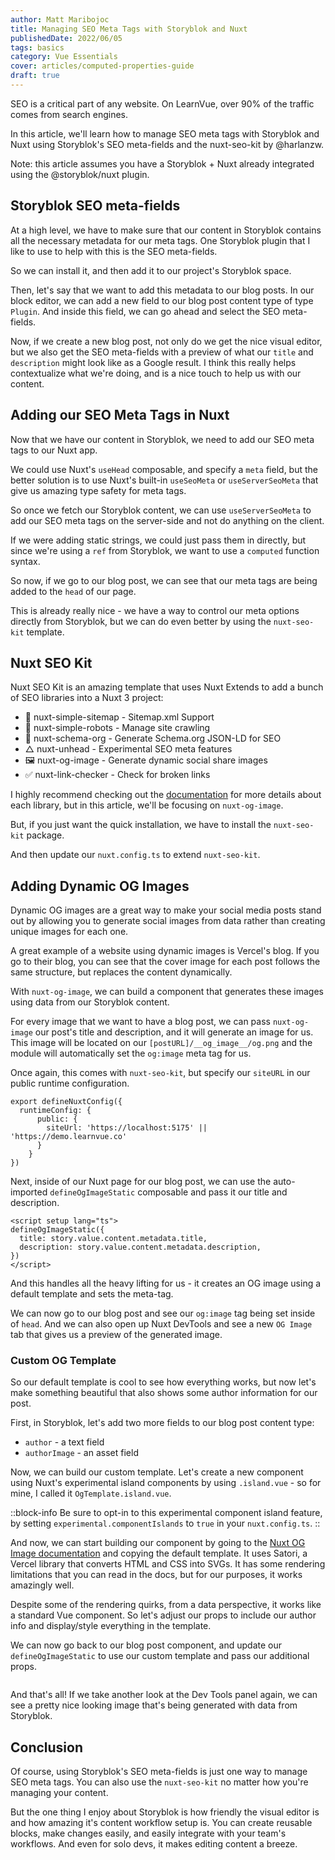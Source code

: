 ```yaml
---
author: Matt Maribojoc
title: Managing SEO Meta Tags with Storyblok and Nuxt
publishedDate: 2022/06/05
tags: basics
category: Vue Essentials
cover: articles/computed-properties-guide
draft: true
---
```


SEO is a critical part of any website. On LearnVue, over 90% of the traffic comes from search engines. 

<!-- And with a CMS, it's important that you have a good process to allow whoever's writing your content to control things like meta tags and social sharing cards. In this video, we'll set up Storyblok and `nuxt-seo-kit` to not only control meta tags, but also generate dynamic images for social sharing -->

In this article, we'll learn how to manage SEO meta tags with Storyblok and Nuxt using Storyblok's SEO meta-fields and the nuxt-seo-kit by @harlanzw.

Note: this article assumes you have a Storyblok + Nuxt already integrated using the @storyblok/nuxt plugin. 

## Storyblok SEO meta-fields

At a high level, we have to make sure that our content in Storyblok contains all the necessary metadata for our meta tags. One Storyblok plugin that I like to use to help with this is the SEO meta-fields.

So we can install it, and then add it to our project's Storyblok space.

<!-- image + add link -->

Then, let's say that we want to add this metadata to our blog posts. In our block editor, we can add a new field to our blog post content type of type `Plugin`. And inside this field, we can go ahead and select the SEO meta-fields.

<!-- image + add link -->

Now, if we create a new blog post, not only do we get the nice visual editor, but we also get the SEO meta-fields with a preview of what our `title` and `description` might look like as a Google result. I think this really helps contextualize what we're doing, and is a nice touch to help us with our content.

## Adding our SEO Meta Tags in Nuxt

Now that we have our content in Storyblok, we need to add our SEO meta tags to our Nuxt app. 

We could use Nuxt's `useHead` composable, and specify a `meta` field, but the better solution is to use Nuxt's built-in `useSeoMeta` or `useServerSeoMeta` that give us amazing type safety for meta tags.

<!-- comparison of code snippets -->

So once we fetch our Storyblok content, we can use `useServerSeoMeta` to add our SEO meta tags on the server-side and not do anything on the client. 

If we were adding static strings, we could just pass them in directly, but since we're using a `ref` from Storyblok, we want to use a `computed` function syntax.

<!-- code snippet -->

So now, if we go to our blog post, we can see that our meta tags are being added to the `head` of our page.

<!-- screenshot -->

This is already really nice - we have a way to control our meta options directly from Storyblok, but we can do even better by using the `nuxt-seo-kit` template.

## Nuxt SEO Kit

Nuxt SEO Kit is an amazing template that uses Nuxt Extends to add a bunch of SEO libraries into a Nuxt 3 project:
- 📖 nuxt-simple-sitemap - Sitemap.xml Support
- 🤖 nuxt-simple-robots - Manage site crawling
- 🔎 nuxt-schema-org - Generate Schema.org JSON-LD for SEO
- △ nuxt-unhead - Experimental SEO meta features
- 🖼️ nuxt-og-image - Generate dynamic social share images
- ✅ nuxt-link-checker - Check for broken links 

I highly recommend checking out the [documentation](https://harlan-zw.github.io/nuxt-seo-kit/) for more details about each library, but in this article, we'll be focusing on `nuxt-og-image`.

But, if you just want the quick installation, we have to install the `nuxt-seo-kit` package.

<!-- code snippet -->

And then update our `nuxt.config.ts` to extend `nuxt-seo-kit`.

## Adding Dynamic OG Images

Dynamic OG images are a great way to make your social media posts stand out by allowing you to generate social images from data rather than creating unique images for each one.

A great example of a website using dynamic images is Vercel's blog. If you go to their blog, you can see that the cover image for each post follows the same structure, but replaces the content dynamically. 

<!-- image -->

With `nuxt-og-image`, we can build a component that generates these images using data from our Storyblok content.

For every image that we want to have a blog post, we can pass `nuxt-og-image` our post's title and description, and it will generate an image for us. This image will be located on our `[postURL]/__og_image__/og.png` and the module will automatically set the `og:image` meta tag for us.

Once again, this comes with `nuxt-seo-kit`, but specify our `siteURL` in our public runtime configuration.

```ts[nuxt.config.ts]
export defineNuxtConfig({
  runtimeConfig: {
      public: {
        siteUrl: 'https://localhost:5175' || 'https://demo.learnvue.co'
      }
    }
})
```

Next, inside of our Nuxt page for our blog post, we can use the auto-imported `defineOgImageStatic` composable and pass it our title and description. 

```vue
<script setup lang="ts">
defineOgImageStatic({
  title: story.value.content.metadata.title,
  description: story.value.content.metadata.description,
})
</script>
```

And this handles all the heavy lifting for us - it creates an OG image using a default template and sets the meta-tag.

We can now go to our blog post and see our `og:image` tag being set inside of `head`. And we can also open up Nuxt DevTools and see a new `OG Image` tab that gives us a preview of the generated image. 

<!-- Image -->

<!-- One note is that I had trouble setting this up with `https` (which is needed to preview localhost on Storyblok's visual editor, so if you find a good fix for this, let me know in the comments)-->


### Custom OG Template

So our default template is cool to see how everything works, but now let's make something beautiful that also shows some author information for our post. 

First, in Storyblok, let's add two more fields to our blog post content type: 
- `author` - a text field
- `authorImage` - an asset field

<!-- image -->

Now, we can build our custom template. Let's create a new component using Nuxt's experimental island components by using `.island.vue` - so for mine, I called it `OgTemplate.island.vue`. 

::block-info
Be sure to opt-in to this experimental component island feature, by setting `experimental.componentIslands` to `true` in your `nuxt.config.ts`.
::

And now, we can start building our component by going to the [Nuxt OG Image documentation](https://harlan-zw.github.io/nuxt-og-image/) and copying the default template. It uses Satori, a Vercel library that converts HTML and CSS into SVGs. It has some rendering limitations that you can read in the docs, but for our purposes, it works amazingly well. 

Despite some of the rendering quirks, from a data perspective, it works like a standard Vue component. So let's adjust our props to include our author info and display/style everything in the template.

<!-- code snippet -->

We can now go back to our blog post component, and update our `defineOgImageStatic` to use our custom template and pass our additional props.

```vue
```

And that's all! If we take another look at the Dev Tools panel again, we can see a pretty nice looking image that's being generated with data from Storyblok.

<!-- image -->

## Conclusion

Of course, using Storyblok's SEO meta-fields is just one way to manage SEO meta tags. You can also use the `nuxt-seo-kit` no matter how you're managing your content.

But the one thing I enjoy about Storyblok is how friendly the visual editor is and how amazing it's content workflow setup is. You can create reusable blocks, make changes easily, and easily integrate with your team's workflows. And even for solo devs, it makes editing content a breeze. 

<!-- Thanks for watching, and I'll see you next video. -->

